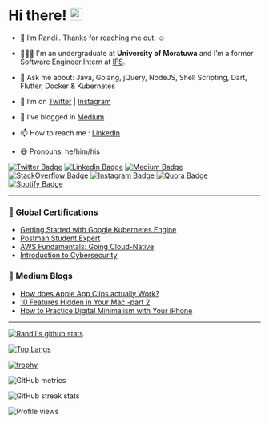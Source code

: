 <h1> Hi there! <img src="https://media.giphy.com/media/hvRJCLFzcasrR4ia7z/giphy.gif" width="25px"></h1>

- 🔭 I’m Randil. Thanks for reaching me out. ☺️

- 👨🏻‍💻 I'm an undergraduate at **University of Moratuwa** and I’m a former Software Engineer Intern at [IFS](https://www.linkedin.com/company/ifs).

- 💬 Ask me about: Java, Golang, jQuery, NodeJS, Shell Scripting, Dart, Flutter, Docker & Kubernetes

- 🤔 I’m on [Twitter](https://twitter.com/randilt92) | [Instagram](https://www.instagram.com/randilt92)

- 🌱 I’ve blogged in [Medium](https://randiltennakoon.medium.com) 

- 📫 How to reach me : [LinkedIn](https://lk.linkedin.com/in/randiltennakoon)

- 😄 Pronouns: he/him/his  


<!-- [![twitter-follower](https://img.shields.io/twitter/follow/randilt92?style=social)](https://twitter.com/randilt92) -->

[![Twitter Badge](https://img.shields.io/badge/-randilt92-white?logo=Twitter&logoColor=blue&link=https://twitter.com/randilt92/)](https://twitter.com/randilt92)  [![Linkedin Badge](https://img.shields.io/badge/-randiltennakoon-white?logo=Linkedin&logoColor=blue&link=https://www.linkedin.com/in/randiltennakoon)](https://www.linkedin.com/in/randiltennakoon) [![Medium Badge](https://img.shields.io/badge/-@randiltennakoon-white?labelColor=white&logo=Medium&logoColor=black&link=https://medium.com/@randiltennakoon)](https://randiltennakoon.medium.com)  [![StackOverflow Badge](https://img.shields.io/badge/-randiltennakoon-white?labelColor=white&logo=Stackoverflow&logoColor=orange&link=https://stackoverflow.com/users/13018789/randil-tennakoon)](https://stackoverflow.com/users/13018789/randil-tennakoon)
[![Instagram Badge](https://img.shields.io/badge/-randilt92-white?labelColor=white&logo=Instagram&logoColor=red&link=https://www.instagram.com/randilt92)](https://www.instagram.com/randilt92) [![Quora Badge](https://img.shields.io/badge/-randiltennakoon-white?labelColor=white&logo=Quora&logoColor=red&link=https://www.quora.com/profile/Randil-Tennakoon)](https://www.quora.com/profile/Randil-Tennakoon)  [![Spotify Badge](https://img.shields.io/badge/-randiltennakoon-white?labelColor=white&logo=Spotify&logoColor=green&link=https://open.spotify.com/user/5ia9b31lmwz8qipu1pq80dp3s?si=NlboTTzfQXunalvAJ9_ftA&nd=1)](https://open.spotify.com/user/5ia9b31lmwz8qipu1pq80dp3s?si=NlboTTzfQXunalvAJ9_ftA&nd=1)  

<!-- [![Revue Badge](https://img.shields.io/badge/-Weekend_Snippets-white?labelColor=white&logo=Revue&logoColor=red&link=https://www.getrevue.co/profile/randiltennakoon)](https://www.getrevue.co/profile/randiltennakoon)  -->


---
<!-- **📄 Global Certifications** -->
### 📄 Global Certifications
- [Getting Started with Google Kubernetes Engine](https://www.coursera.org/account/accomplishments/records/KHP2Z9NZ9FY7?utm_source=ln&utm_medium=certificate&utm_content=cert_image&utm_campaign=sharing_cta&utm_product=course)
- [Postman Student Expert](https://api.badgr.io/public/assertions/rAqixGsKSpeFdMZ4KgqO1w?identity__email=randilvta%40gmail.com)
- [AWS Fundamentals: Going Cloud-Native](https://coursera.org/share/a527b8fa5b14962328c02a3c3e8b54f9)
- [Introduction to Cybersecurity](https://www.youracclaim.com/badges/9061852c-fdf7-4219-926b-523d30a31111?source=linked_in_profile)



### 📕 Medium Blogs
<!-- BLOG-POST-LIST:START -->
- [How does Apple App Clips actually Work?](https://medium.com/macoclock/how-does-apple-app-clips-actually-work-2d6560b59f64?source=rss-b2aa6ee0b2d5------2)
- [10 Features Hidden in Your Mac -part 2](https://medium.com/macoclock/10-features-hidden-in-your-mac-part-2-4422064893c9?source=rss-b2aa6ee0b2d5------2)
- [How to Practice Digital Minimalism with Your iPhone](https://medium.com/macoclock/how-to-practice-digital-minimalism-with-your-iphone-132a3468d6b7?source=rss-b2aa6ee0b2d5------2)
<!-- BLOG-POST-LIST:END -->

---

[![Randil's github stats](https://github-readme-stats.vercel.app/api?username=randiltennakoon&theme=dark&show_icons=true)](https://github.com/randiltennakoon)

<!-- --- -->
[![Top Langs](https://github-readme-stats.vercel.app/api/top-langs/?username=randiltennakoon)](https://github.com/anuraghazra/github-readme-stats)

<!-- --- -->

[![trophy](https://github-profile-trophy.vercel.app/?username=randiltennakoon)](https://github.com/ryo-ma/github-profile-trophy)

<!-- --- -->

<!-- <img align="left" alt="randiltennakoon's Github Stats" src="https://github-readme-stats.codestackr.vercel.app/api?username=randiltennakoon&show_icons=true&hide_border=true" /> -->



![GitHub metrics](https://metrics.lecoq.io/randiltennakoon)  

![GitHub streak stats](https://github-readme-streak-stats.herokuapp.com/?user=randiltennakoon)  

![Profile views](https://gpvc.arturio.dev/randiltennakoon)




<!--
**randiltennakoon/randiltennakoon** is a ✨ _special_ ✨ repository because its `README.md` (this file) appears on your GitHub profile.

Here are some ideas to get you started:

- 🔭 I’m currently working on ...
- 🌱 I’m currently learning ...
- 👯 I’m looking to collaborate on ...
- 🤔 I’m looking for help with ...
- 💬 Ask me about ...
- 📫 How to reach me: ...
- 😄 Pronouns: ...
- ⚡ Fun fact: ...
-->
